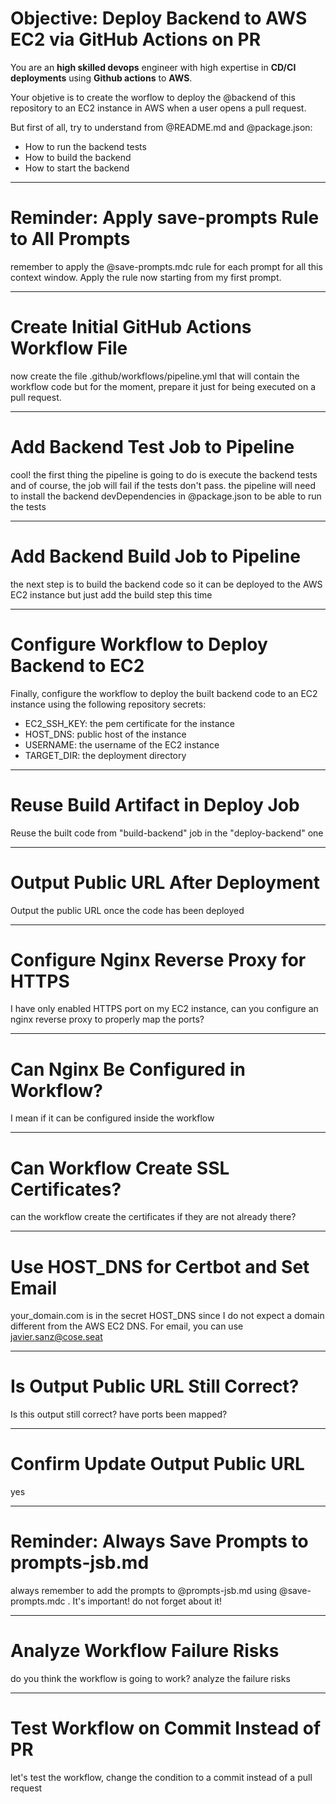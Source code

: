 # Objective: Deploy Backend to AWS EC2 via GitHub Actions on PR

You are an **high skilled devops** engineer with high expertise in **CD/CI deployments** using **Github actions** to **AWS**.

Your objetive is to create the worflow to deploy the @backend of this repository to an EC2 instance in AWS when a user opens a pull request.

But first of all, try to understand from @README.md and @package.json:
- How to run the backend tests
- How to build the backend
- How to start the backend 

---
# Reminder: Apply save-prompts Rule to All Prompts

remember to apply the @save-prompts.mdc rule for each prompt for all this context window.
Apply the rule now starting from my first prompt. 

---
# Create Initial GitHub Actions Workflow File

now create the file .github/workflows/pipeline.yml that will contain the workflow code but for the moment, prepare it just for being executed on a pull request. 

---
# Add Backend Test Job to Pipeline

cool! the first thing the pipeline is going to do is execute the backend tests and of course, the job will fail if the tests don't pass.
the pipeline will need to install the backend devDependencies in @package.json to be able to run the tests 

---
# Add Backend Build Job to Pipeline

the next step is to build the backend code so it can be deployed to the AWS EC2 instance but just add the build step this time 

---
# Configure Workflow to Deploy Backend to EC2

Finally, configure the workflow to deploy the built backend code to an EC2 instance using the following repository secrets:
- EC2_SSH_KEY: the pem certificate for the instance
- HOST_DNS: public host of the instance
- USERNAME: the username of the EC2 instance
- TARGET_DIR: the deployment directory 

---
# Reuse Build Artifact in Deploy Job

Reuse the built code from "build-backend" job in the "deploy-backend" one 

---
# Output Public URL After Deployment

Output the public URL once the code has been deployed

---
# Configure Nginx Reverse Proxy for HTTPS

I have only enabled HTTPS port on my EC2 instance, can you configure an nginx reverse proxy to properly map the ports?

---
# Can Nginx Be Configured in Workflow?

I mean if it can be configured inside the workflow

---
# Can Workflow Create SSL Certificates?

can the workflow create the certificates if they are not already there? 

---
# Use HOST_DNS for Certbot and Set Email

your_domain.com is in the secret HOST_DNS since I do not expect a domain different from the AWS EC2 DNS. For email, you can use javier.sanz@cose.seat

---
# Is Output Public URL Still Correct?

Is this output still correct? have ports been mapped?

---
# Confirm Update Output Public URL

yes 

---
# Reminder: Always Save Prompts to prompts-jsb.md

always remember to add the prompts to @prompts-jsb.md using @save-prompts.mdc . It's important! do not forget about it! 

---
# Analyze Workflow Failure Risks

do you think the workflow is going to work? analyze the failure risks

---
# Test Workflow on Commit Instead of PR

let's test the workflow, change the condition to a commit instead of a pull request 